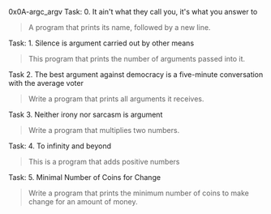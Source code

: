 0x0A-argc_argv
Task: 0. It ain't what they call you, it's what you answer to
> A program that prints its name, followed by a new line.

Task: 1. Silence is argument carried out by other means
> This program that prints the number of arguments passed into it.

Task 2. The best argument against democracy is a five-minute conversation with the average voter
> Write a program that prints all arguments it receives.

Task 3. Neither irony nor sarcasm is argument
> Write a program that multiplies two numbers.

Task: 4. To infinity and beyond
> This is a program that adds positive numbers

Task: 5. Minimal Number of Coins for Change
> Write a program that prints the minimum number of coins to make change for an amount of money.
